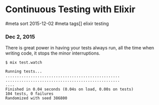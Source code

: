 # Continuous Testing with Elixir
#meta sort 2015-12-02
#meta tags[] elixir testing
### Dec 2, 2015

There is great power in having your tests always run, all the time when writing code, it stops the minor interruptions.

```
$ mix test.watch

Running tests...
..................................................
..................................................
....
Finished in 0.04 seconds (0.04s on load, 0.00s on tests)
104 tests, 0 failures
Randomized with seed 386800
```